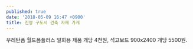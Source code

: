 ```yaml
---
published: true
date: '2018-05-09 16:47 +0900'
title: 진영 구도시 건축 자재 가게
---
```

우레탄폼 월드폼플러스 일회용 제품 개당 4천원, 석고보드 900x2400 개당 5500원.